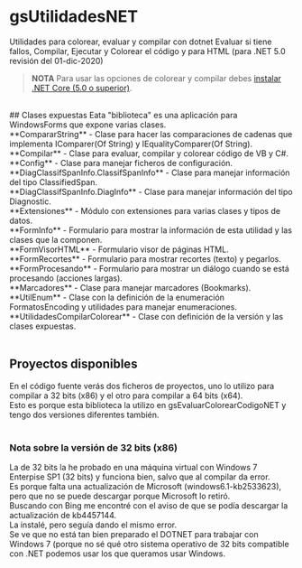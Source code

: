 # gsUtilidadesNET
Utilidades para colorear, evaluar y compilar con dotnet Evaluar si tiene fallos, Compilar, Ejecutar y Colorear el código y para HTML  (para .NET 5.0 revisión del 01-dic-2020)<br>

> __NOTA__
> Para usar las opciones de colorear y compilar debes [instalar .NET Core (5.0  o superior)](https://dotnet.microsoft.com/download/dotnet).
<br>
## Clases expuestas
Eata "biblioteca" es una aplicación para WindowsForms que expone varias clases.<br>
**CompararString** - Clase para hacer las comparaciones de cadenas que implementa IComparer(Of String) y IEqualityComparer(Of String).<br>
**Compilar** - Clase para evaluar, compilar y colorear código de VB y C#.<br>
**Config** - Clase para manejar ficheros de configuración.<br>
**DiagClassifSpanInfo.ClassifSpanInfo** - Clase para manejar información del tipo ClassifiedSpan.<br>
**DiagClassifSpanInfo.DiagInfo** - Clase para manejar información del tipo Diagnostic.<br>
**Extensiones** - Módulo con extensiones para varias clases y tipos de datos.<br>
**FormInfo** - Formulario para mostrar la información de esta utilidad y las clases que la componen.<br>
**FormVisorHTML** - Formulario visor de páginas HTML.<br>
**FormRecortes** - Formulario para mostrar recortes (texto) y pegarlos.<br>
**FormProcesando** - Formulario para mostrar un diálogo cuando se está procesando (acciones largas).<br>
**Marcadores** - Clase para manejar marcadores (Bookmarks).<br>
**UtilEnum** - Clase con la definición de la enumeración FormatosEncoding y utilidades para manejar enumeraciones.<br>
**UtilidadesCompilarColorear** - Clase con definición de la versión y las clases expuestas.<br>
<br>

## Proyectos disponibles
En el código fuente verás dos ficheros de proyectos, uno lo utilizo para compilar a 32 bits (x86) y el otro para compilar a 64 bits (x64).<br>
Esto es porque esta biblioteca la utilizo en gsEvaluarColorearCodigoNET y tengo dos versiones diferentes también.<br>
<br>
### Nota sobre la versión de 32 bits (x86)
La de 32 bits la he probado en una máquina virtual con Windows 7 Enterpise SP1 (32 bits) y funciona bien, salvo que al compilar da error.<br>
Es porque falta una actualización de Microsoft (windows6.1-kb2533623), pero que no se puede descargar porque Microsoft lo retiró.<br>
Buscando con Bing me encontré con el aviso de que se podía descargar la actualización de kb4457144.<br>
La instalé, pero seguía dando el mismo error.<br>
Se ve que no está tan bien preparado el DOTNET para trabajar con Windows 7 (porque no sé qué otro sistema operativo de 32 bits compatible con .NET podemos usar los que queramos usar Windows.<br>
<br>
